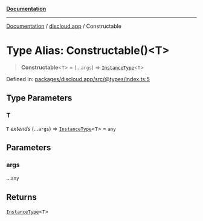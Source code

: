 [**Documentation**](../../README.md)

***

[Documentation](../../packages.md) / [discloud.app](../README.md) / Constructable

# Type Alias: Constructable()\<T\>

> **Constructable**\<`T`\> = (...`args`) => [`InstanceType`](https://www.typescriptlang.org/docs/handbook/utility-types.html#instancetypetype)\<`T`\>

Defined in: [packages/discloud.app/src/@types/index.ts:5](https://github.com/discloud/discloud.app/blob/1e4ce40911bd2c25d95ae21441839a6f9ec7c445/packages/discloud.app/src/@types/index.ts#L5)

## Type Parameters

### T

`T` *extends* (...`args`) => [`InstanceType`](https://www.typescriptlang.org/docs/handbook/utility-types.html#instancetypetype)\<`T`\> = `any`

## Parameters

### args

...`any`

## Returns

[`InstanceType`](https://www.typescriptlang.org/docs/handbook/utility-types.html#instancetypetype)\<`T`\>
